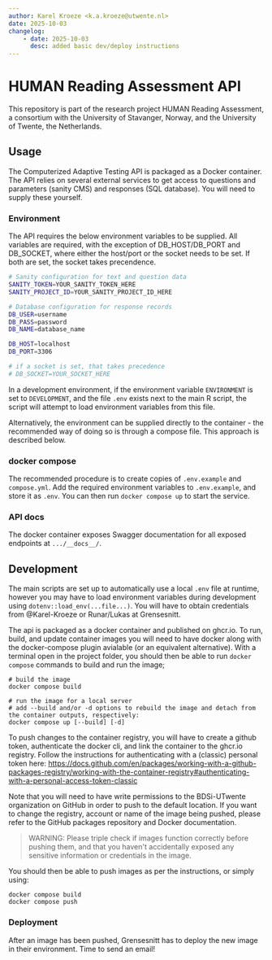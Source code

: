 ```yaml
---
author: Karel Kroeze <k.a.kroeze@utwente.nl>
date: 2025-10-03
changelog: 
    - date: 2025-10-03
      desc: added basic dev/deploy instructions
---
```



# HUMAN Reading Assessment API

This repository is part of the research project HUMAN Reading Assessment, a consortium with the University of Stavanger, Norway, and the University of Twente, the Netherlands. 

## Usage

The Computerized Adaptive Testing API is packaged as a Docker container. The API relies on several external services to get access to questions and parameters (sanity CMS) and responses (SQL database). You will need to supply these yourself.

### Environment

The API requires the below environment variables to be supplied. All variables are required, with the exception of DB_HOST/DB_PORT and DB_SOCKET, where either the host/port or the socket needs to be set. If both are set, the socket takes precendence.

```sh
# Sanity configuration for text and question data
SANITY_TOKEN=YOUR_SANITY_TOKEN_HERE
SANITY_PROJECT_ID=YOUR_SANITY_PROJECT_ID_HERE

# Database configuration for response records
DB_USER=username
DB_PASS=password
DB_NAME=database_name

DB_HOST=localhost
DB_PORT=3306

# if a socket is set, that takes precedence
# DB_SOCKET=YOUR_SOCKET_HERE
```

In a development environment, if the environment variable `ENVIRONMENT` is set to `DEVELOPMENT`, and the file `.env` exists next to the main R script, the script will attempt to load environment variables from this file. 

Alternatively, the environment can be supplied directly to the container - the recommended way of doing so is through a compose file. This approach is described below.

### docker compose

The recommended procedure is to create copies of `.env.example` and `compose.yml`. Add the required environment variables to `.env.example`, and store it as `.env`. You can then run `docker compose up` to start the service. 

### API docs

The docker container exposes Swagger documentation for all exposed endpoints at `.../__docs__/`. 

## Development

The main scripts are set up to automatically use a local `.env` file at runtime, however you may have to load environment variables during development using `dotenv::load_env(...file...)`. You will have to obtain credentials from @Karel-Kroeze or Runar/Lukas at Grensesnitt.

The api is packaged as a docker container and published on ghcr.io. To run, build, and update container images you will need to have docker along with the docker-compose plugin avialable (or an equivalent alternative). With a terminal open in the project folder, you should then be able to run `docker compose` commands to build and run the image; 

```
# build the image
docker compose build 

# run the image for a local server 
# add --build and/or -d options to rebuild the image and detach from the container outputs, respectively:
docker compose up [--build] [-d]
```

To push changes to the container registry, you will have to create a github token, authenticate the docker cli, and link the container to the ghcr.io registry. Follow the instructions for authenticating with a (classic) personal token here: <https://docs.github.com/en/packages/working-with-a-github-packages-registry/working-with-the-container-registry#authenticating-with-a-personal-access-token-classic>

Note that you will need to have write permissions to the BDSi-UTwente organization on GitHub in order to push to the default location. If you want to change the registry, account or name of the image being pushed, please refer to the GitHub packages repository and Docker documentation.

> WARNING: Please triple check if images function correctly before pushing them, and that you haven't accidentally exposed any sensitive information or credentials in the image. 

You should then be able to push images as per the instructions, or simply using: 

```
docker compose build
docker compose push
```

### Deployment

After an image has been pushed, Grensesnitt has to deploy the new image in their environment. Time to send an email! 
